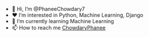 - 👋 Hi, I’m @PhaneeChowdary7
- ❤ I’m interested in Python, Machine Learning, Django
- 🌱 I’m currently learning Machine Learning
- 📫 How to reach me <a href="(https://twitter.com/phaneestwt?t=AOsThyxQQSyTJKI9lF1lpw&s=09)">ChowdaryPhanee</a>


<!---
PhaneeChowdary7/PhaneeChowdary7 is a ✨ special ✨ repository because its `README.md` (this file) appears on your GitHub profile.
You can click the Preview link to take a look at your changes.
--->

